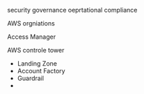 security
governance
oeprtational
compliance

AWS orgniations

Access Manager

AWS controle tower

- Landing Zone
- Account Factory
- Guardrail
-

